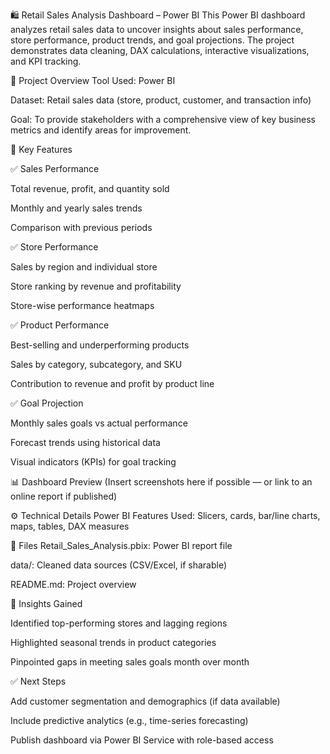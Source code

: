 🛍️ Retail Sales Analysis Dashboard – Power BI
This Power BI dashboard analyzes retail sales data to uncover insights about sales performance, store performance, product trends, and goal projections. The project demonstrates data cleaning, DAX calculations, interactive visualizations, and KPI tracking.

📌 Project Overview
Tool Used: Power BI

Dataset: Retail sales data (store, product, customer, and transaction info)

Goal: To provide stakeholders with a comprehensive view of key business metrics and identify areas for improvement.

🎯 Key Features

✅ Sales Performance

Total revenue, profit, and quantity sold

Monthly and yearly sales trends

Comparison with previous periods

✅ Store Performance

  Sales by region and individual store

  Store ranking by revenue and profitability

  Store-wise performance heatmaps

✅ Product Performance

  Best-selling and underperforming products

  Sales by category, subcategory, and SKU

  Contribution to revenue and profit by product line

✅ Goal Projection

  Monthly sales goals vs actual performance

  Forecast trends using historical data

  Visual indicators (KPIs) for goal tracking

📊 Dashboard Preview
(Insert screenshots here if possible — or link to an online report if published)

⚙️ Technical Details
Power BI Features Used: Slicers, cards, bar/line charts, maps, tables, DAX measures


📁 Files
Retail_Sales_Analysis.pbix: Power BI report file

data/: Cleaned data sources (CSV/Excel, if sharable)

README.md: Project overview

🚀 Insights Gained
  
  Identified top-performing stores and lagging regions

  Highlighted seasonal trends in product categories

  Pinpointed gaps in meeting sales goals month over month

✅ Next Steps

  Add customer segmentation and demographics (if data available)

  Include predictive analytics (e.g., time-series forecasting)

  Publish dashboard via Power BI Service with role-based access

